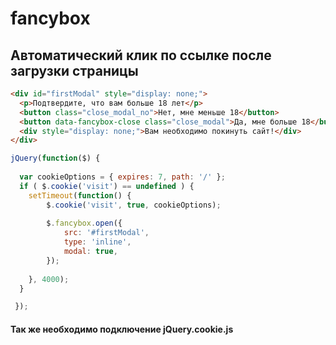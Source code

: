 # fancybox

<h2>Автоматический клик по ссылке после загрузки страницы</h2>

```html
<div id="firstModal" style="display: none;">
  <p>Подтвердите, что вам больше 18 лет</p>
  <button class="close_modal_no">Нет, мне меньше 18</button>
  <button data-fancybox-close class="close_modal">Да, мне больше 18</button>
  <div style="display: none;">Вам необходимо покинуть сайт!</div>
</div>
```

```js
jQuery(function($) {
	
  var cookieOptions = { expires: 7, path: '/' };
  if ( $.cookie('visit') == undefined ) {
    setTimeout(function() {
		$.cookie('visit', true, cookieOptions);
		
		$.fancybox.open({
			src: '#firstModal',
			type: 'inline',
			modal: true,
		});
		
    }, 4000);
  }

 });
```

<h4>Так же необходимо подключение jQuery.cookie.js</h4>
